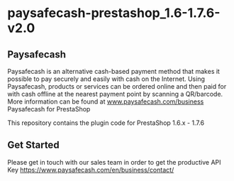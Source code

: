 # paysafecash-prestashop_1.6-1.7.6-v2.0

## Paysafecash

Paysafecash is an alternative cash-based payment method that makes it possible to pay securely and easily with cash on the Internet. Using Paysafecash, products or services can be ordered online and then paid for with cash offline at the nearest payment point by scanning a QR/barcode. More information can be found at www.paysafecash.com/business
Paysafecash for PrestaShop

This repository contains the plugin code for PrestaShop 1.6.x - 1.7.6

## Get Started

Please get in touch with our sales team in order to get the productive API Key 
https://www.paysafecash.com/en/business/contact/
